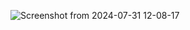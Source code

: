 ![Screenshot from 2024-07-31 12-08-17](https://github.com/user-attachments/assets/bcf741be-dd25-4cd5-baeb-c28ad50c19a1)
